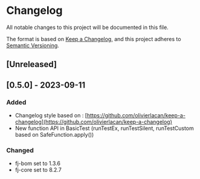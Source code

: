 # Changelog

All notable changes to this project will be documented in this file.

The format is based on [Keep a Changelog](https://keepachangelog.com/en/1.1.0/),
and this project adheres to [Semantic Versioning](https://semver.org/spec/v2.0.0.html).

## [Unreleased]

## [0.5.0] - 2023-09-11

### Added

- Changelog style based on : [https://github.com/olivierlacan/keep-a-changelog](https://github.com/olivierlacan/keep-a-changelog)
- New function API in BasicTest (runTestEx, runTestSilent, runTestCustom based on SafeFunction.apply())

### Changed

- fj-bom set to 1.3.6
- fj-core set to 8.2.7
